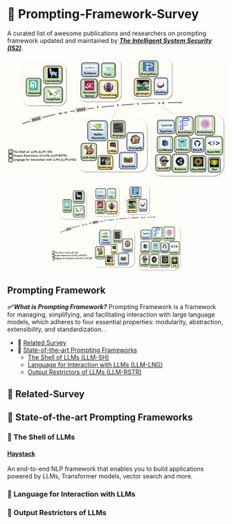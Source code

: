 # 🦊 Prompting-Framework-Survey
A curated list of awesome publications and researchers on prompting framework updated and maintained by [***The Intelligent System Security (IS2)***](https://is2lab.github.io/).

![timeline](https://github.com/lxx0628/Prompting-Framework-Survey/blob/main/figure/timeline.png)

<div style="text-align:center">
  <img src="https://github.com/lxx0628/Prompting-Framework-Survey/blob/main/figure/timeline.png" alt="timeline" width="300" height="200"/>
</div>

## Prompting Framework

***✅ What is Prompting Framework?*** Prompting Framework is a framework for managing, simplifying, and facilitating interaction with large language models, which adheres to four essential properties: modularity, abstraction, extensibility, and standardization. .

  - 🌟 [Related Survey](#Related-Survey)
  - 🌟 [State-of-the-art Prompting Frameworks](#State-of-the-art-Prompting-Frameworks)
    * [The Shell of LLMs (LLM-SH)](#The-Shell-of-LLMs)
    * [Language for Interaction with LLMs (LLM-LNG)](#Language-for-Interaction-with-LLMs)
    * [Output Restrictors of LLMs (LLM-RSTR)](#Output-Restrictors-of-LLMs)


## 🌟 Related-Survey


## 🌟 State-of-the-art Prompting Frameworks
### 💫 The Shell of LLMs
####  [**Haystack**](https://github.com/deepset-ai/haystack) 
An end-to-end NLP framework that enables you to build applications powered by LLMs, Transformer models, vector search and more.




### 💫 Language for Interaction with LLMs

### 💫 Output Restrictors of LLMs


